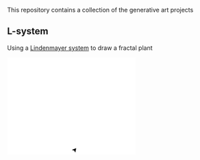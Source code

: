 This repository contains a collection of the generative art projects

## L-system 

Using a [Lindenmayer system](https://en.wikipedia.org/wiki/L-system) to draw a fractal plant

<img src="https://raw.githubusercontent.com/daanklijn/generative-art/master/results/lsystem.gif?token=AGUST64PBZ2DEGXGXKNKBLS6O2FSO" width="300px">
